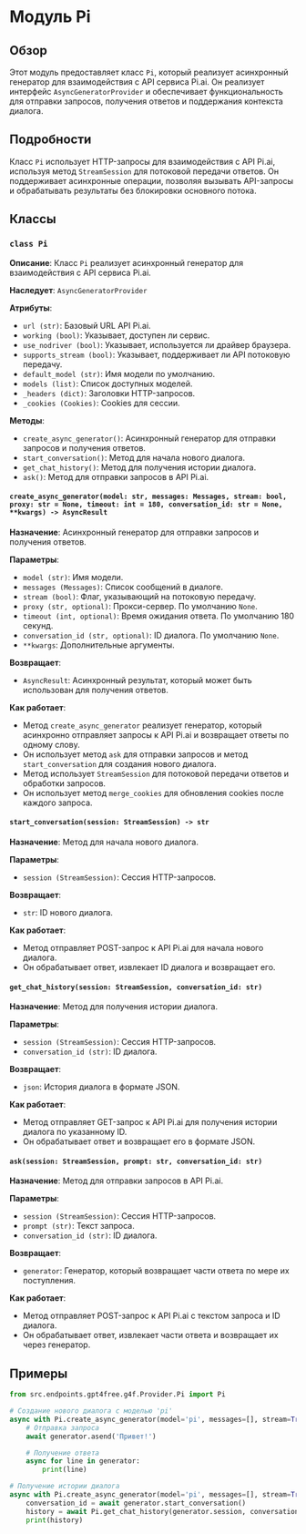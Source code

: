 # Модуль Pi

## Обзор

Этот модуль предоставляет класс `Pi`, который реализует асинхронный генератор для взаимодействия с API сервиса Pi.ai.  Он реализует интерфейс `AsyncGeneratorProvider` и обеспечивает функциональность для отправки запросов, получения ответов и поддержания контекста диалога.

## Подробности

Класс `Pi` использует HTTP-запросы для взаимодействия с API Pi.ai, используя метод `StreamSession` для потоковой передачи ответов. Он поддерживает асинхронные операции, позволяя вызывать API-запросы и обрабатывать результаты без блокировки основного потока.

## Классы

### `class Pi`

**Описание**: Класс `Pi` реализует асинхронный генератор для взаимодействия с API сервиса Pi.ai.

**Наследует**: `AsyncGeneratorProvider`

**Атрибуты**:

- `url (str)`: Базовый URL API Pi.ai.
- `working (bool)`: Указывает, доступен ли сервис.
- `use_nodriver (bool)`: Указывает, используется ли драйвер браузера.
- `supports_stream (bool)`: Указывает, поддерживает ли API потоковую передачу.
- `default_model (str)`: Имя модели по умолчанию.
- `models (list)`: Список доступных моделей.
- `_headers (dict)`: Заголовки HTTP-запросов.
- `_cookies (Cookies)`: Cookies для сессии.

**Методы**:

- `create_async_generator()`: Асинхронный генератор для отправки запросов и получения ответов.
- `start_conversation()`: Метод для начала нового диалога.
- `get_chat_history()`: Метод для получения истории диалога.
- `ask()`: Метод для отправки запросов в API Pi.ai.

#### `create_async_generator(model: str, messages: Messages, stream: bool, proxy: str = None, timeout: int = 180, conversation_id: str = None, **kwargs) -> AsyncResult`

**Назначение**: Асинхронный генератор для отправки запросов и получения ответов.

**Параметры**:

- `model (str)`: Имя модели.
- `messages (Messages)`: Список сообщений в диалоге.
- `stream (bool)`: Флаг, указывающий на потоковую передачу.
- `proxy (str, optional)`: Прокси-сервер. По умолчанию `None`.
- `timeout (int, optional)`: Время ожидания ответа. По умолчанию 180 секунд.
- `conversation_id (str, optional)`: ID диалога. По умолчанию `None`.
- `**kwargs`: Дополнительные аргументы.

**Возвращает**:

- `AsyncResult`: Асинхронный результат, который может быть использован для получения ответов.

**Как работает**:

- Метод `create_async_generator` реализует генератор, который асинхронно отправляет запросы к API Pi.ai и возвращает ответы по одному слову.
- Он использует метод `ask` для отправки запросов и метод `start_conversation` для создания нового диалога.
- Метод использует `StreamSession` для потоковой передачи ответов и обработки запросов.
- Он использует метод `merge_cookies` для обновления cookies после каждого запроса.

#### `start_conversation(session: StreamSession) -> str`

**Назначение**: Метод для начала нового диалога.

**Параметры**:

- `session (StreamSession)`: Сессия HTTP-запросов.

**Возвращает**:

- `str`: ID нового диалога.

**Как работает**:

- Метод отправляет POST-запрос к API Pi.ai для начала нового диалога.
- Он обрабатывает ответ, извлекает ID диалога и возвращает его.

#### `get_chat_history(session: StreamSession, conversation_id: str)`

**Назначение**: Метод для получения истории диалога.

**Параметры**:

- `session (StreamSession)`: Сессия HTTP-запросов.
- `conversation_id (str)`: ID диалога.

**Возвращает**:

- `json`: История диалога в формате JSON.

**Как работает**:

- Метод отправляет GET-запрос к API Pi.ai для получения истории диалога по указанному ID.
- Он обрабатывает ответ и возвращает его в формате JSON.

#### `ask(session: StreamSession, prompt: str, conversation_id: str)`

**Назначение**: Метод для отправки запросов в API Pi.ai.

**Параметры**:

- `session (StreamSession)`: Сессия HTTP-запросов.
- `prompt (str)`: Текст запроса.
- `conversation_id (str)`: ID диалога.

**Возвращает**:

- `generator`: Генератор, который возвращает части ответа по мере их поступления.

**Как работает**:

- Метод отправляет POST-запрос к API Pi.ai с текстом запроса и ID диалога.
- Он обрабатывает ответ, извлекает части ответа и возвращает их через генератор.

## Примеры

```python
from src.endpoints.gpt4free.g4f.Provider.Pi import Pi

# Создание нового диалога с моделью 'pi'
async with Pi.create_async_generator(model='pi', messages=[], stream=True) as generator:
    # Отправка запроса
    await generator.asend('Привет!')

    # Получение ответа
    async for line in generator:
        print(line)

# Получение истории диалога
async with Pi.create_async_generator(model='pi', messages=[], stream=True) as generator:
    conversation_id = await generator.start_conversation()
    history = await Pi.get_chat_history(generator.session, conversation_id)
    print(history)